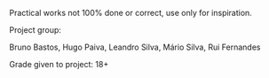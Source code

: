Practical works not 100% done or correct, use only for inspiration.

Project group:

Bruno Bastos,
Hugo Paiva,
Leandro Silva,
Mário Silva,
Rui Fernandes

Grade given to project: 18+
